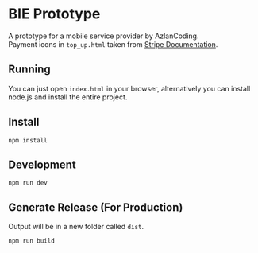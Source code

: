 # BIE Prototype
A prototype for a mobile service provider by AzlanCoding.<br>
Payment icons in `top_up.html` taken from [Stripe Documentation](https://docs.stripe.com/payments/payment-methods/overview).

## Running
You can just open `index.html` in your browser, alternatively you can install node.js and install the entire project.

## Install
```
npm install
```

## Development
```
npm run dev
```

## Generate Release (For Production)
Output will be in a new folder called `dist`.
```
npm run build
```